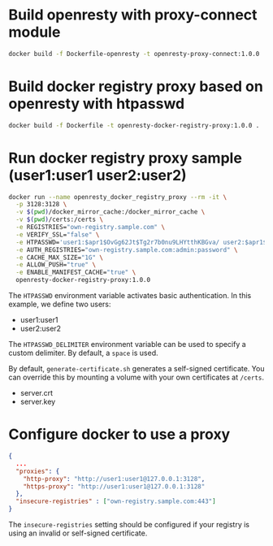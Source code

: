 # Build openresty with proxy-connect module
```bash
docker build -f Dockerfile-openresty -t openresty-proxy-connect:1.0.0 .
```

# Build docker registry proxy based on openresty with htpasswd
```bash
docker build -f Dockerfile -t openresty-docker-registry-proxy:1.0.0 .
```

# Run docker registry proxy sample (user1:user1 user2:user2)
```bash
docker run --name openresty_docker_registry_proxy --rm -it \
  -p 3128:3128 \
  -v $(pwd)/docker_mirror_cache:/docker_mirror_cache \
  -v $(pwd)/certs:/certs \
  -e REGISTRIES="own-registry.sample.com" \
  -e VERIFY_SSL="false" \
  -e HTPASSWD='user1:$apr1$OvGg62Jt$Tg2r7b0nu9LHYtthKBGva/ user2:$apr1$FMKFApNl$47e0wnD8ajeh.B2u64lLI.' \
  -e AUTH_REGISTRIES="own-registry.sample.com:admin:password" \
  -e CACHE_MAX_SIZE="1G" \
  -e ALLOW_PUSH="true" \
  -e ENABLE_MANIFEST_CACHE="true" \
  openresty-docker-registry-proxy:1.0.0
```

The `HTPASSWD` environment variable activates basic authentication. In this example, we define two users:
* user1:user1
* user2:user2

The `HTPASSWD_DELIMITER` environment variable can be used to specify a custom delimiter. By default, a `space` is used.

By default, `generate-certificate.sh` generates a self-signed certificate. You can override this by mounting a volume with your own certificates at `/certs`.
* server.crt
* server.key

# Configure docker to use a proxy
```json
{
  ...
  "proxies": {
    "http-proxy": "http://user1:user1@127.0.0.1:3128",
    "https-proxy": "http://user1:user1@127.0.0.1:3128"
  },
  "insecure-registries" : ["own-registry.sample.com:443"]
}
```

The `insecure-registries` setting should be configured if your registry is using an invalid or self-signed certificate.
